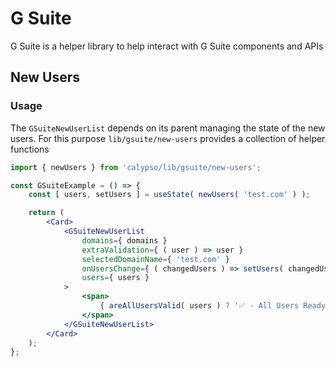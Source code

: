 # G Suite

G Suite is a helper library to help interact with G Suite components and APIs

## New Users

### Usage

The `GSuiteNewUserList` depends on its parent managing the state of the new users. For this purpose `lib/gsuite/new-users` provides a collection of helper functions

```jsx
import { newUsers } from 'calypso/lib/gsuite/new-users';

const GSuiteExample = () => {
	const [ users, setUsers ] = useState( newUsers( 'test.com' ) );

	return (
		<Card>
			<GSuiteNewUserList
				domains={ domains }
				extraValidation={ ( user ) => user }
				selectedDomainName={ 'test.com' }
				onUsersChange={ ( changedUsers ) => setUsers( changedUsers ) }
				users={ users }
			>
				<span>
					{ areAllUsersValid( users ) ? '✅ - All Users Ready' : '❌- Verification Errors' }
				</span>
			</GSuiteNewUserList>
		</Card>
	);
};
```
